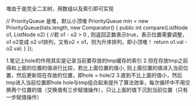 堆由于是完全二叉树，用数组以及索引即可实现

// PriorityQueue 是堆，默认小顶堆
PriorityQueue<ListNode> min = new PriorityQueue<ListNode>(lists.length, new Comparator<ListNode>() {
	public int compare(ListNode o1, ListNode o2) {
        //若 o1 - o2 > 0 , 则返回正数表示true，表示位置需要调整，o1 o2变成 o2 o1排列，又有o2 < o1，则为升序排列，即小顶堆！
		return o1.val - o2.val;
	}
});

1.笔记上hole的作用其实是记录当前要存放的tmp缓存的索引
2.但在存放tmp之前得和上面的位置的值进行比较，若比上面位置的值小, 则上面位置的值进入当前位置，然后更新现在存放的位置，即hole = hole/2
3.直到不比上面的值小，然后tmp进入当前位置即hole
hole与tmp组合起来提升了算法效率，每次循环中不用交换两个位置的值（交换值有三步赋值操作），只让上面的值下沉到当前位置（只有一步赋值操作）

